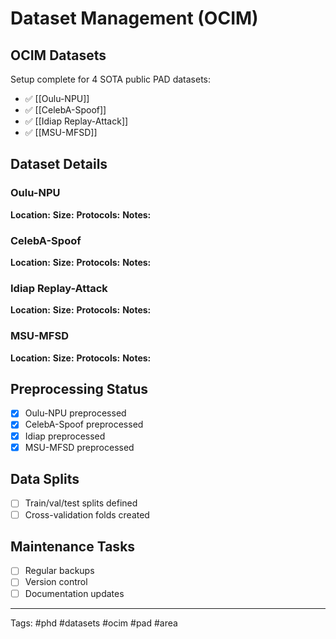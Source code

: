 # Dataset Management (OCIM)

## OCIM Datasets
Setup complete for 4 SOTA public PAD datasets:
- ✅ [[Oulu-NPU]]
- ✅ [[CelebA-Spoof]]
- ✅ [[Idiap Replay-Attack]]
- ✅ [[MSU-MFSD]]

## Dataset Details

### Oulu-NPU
**Location:** 
**Size:** 
**Protocols:** 
**Notes:** 

### CelebA-Spoof
**Location:** 
**Size:** 
**Protocols:** 
**Notes:** 

### Idiap Replay-Attack
**Location:** 
**Size:** 
**Protocols:** 
**Notes:** 

### MSU-MFSD
**Location:** 
**Size:** 
**Protocols:** 
**Notes:** 

## Preprocessing Status
- [x] Oulu-NPU preprocessed
- [x] CelebA-Spoof preprocessed
- [x] Idiap preprocessed
- [x] MSU-MFSD preprocessed

## Data Splits
- [ ] Train/val/test splits defined
- [ ] Cross-validation folds created

## Maintenance Tasks
- [ ] Regular backups
- [ ] Version control
- [ ] Documentation updates

---
Tags: #phd #datasets #ocim #pad #area
